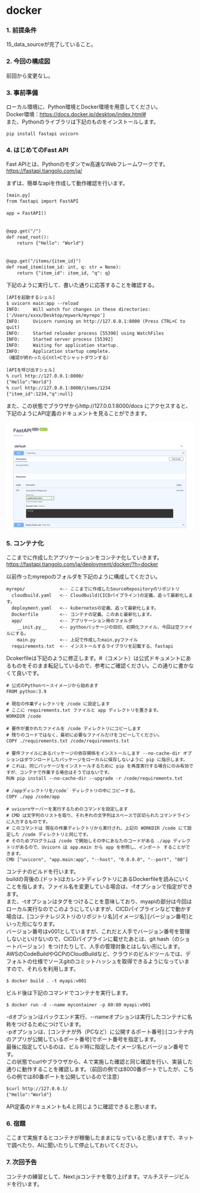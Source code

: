 # docker

### 1. 前提条件
15_data_sourceが完了していること。

### 2. 今回の構成図
前回から変更なし。

### 3. 事前準備
ローカル環境に、Python環境とDocker環境を用意してください。<br>
Docker環境：https://docs.docker.jp/desktop/index.html#<br>
また、Pythonのライブラリは下記のものをインストールします。<br>
```
pip install fastapi uvicorn
```
### 4. はじめてのFast API
Fast APIとは、Pythonのモダンでw高速なWebフレームワークです。<br>
https://fastapi.tiangolo.com/ja/

まずは、簡単なapiを作成して動作確認を行います。
```
[main.py]
from fastapi import FastAPI

app = FastAPI()


@app.get("/")
def read_root():
    return {"Hello": "World"}


@app.get("/items/{item_id}")
def read_item(item_id: int, q: str = None):
    return {"item_id": item_id, "q": q}
```
下記のように実行して、書いた通りに応答することを確認する。
```
[APIを起動するシェル]
$ uvicorn main:app --reload
INFO:     Will watch for changes in these directories: ['/Users/xxxx/Desktop/mywork/myrepo']
INFO:     Uvicorn running on http://127.0.0.1:8000 (Press CTRL+C to quit)
INFO:     Started reloader process [55390] using WatchFiles
INFO:     Started server process [55392]
INFO:     Waiting for application startup.
INFO:     Application startup complete.
（確認が終わったらCntl+Cでシャットダウンする）

[APIを呼び出すシェル]
% curl http://127.0.0.1:8000/
{"Hello":"World"}
% curl http://127.0.0.1:8000/items/1234
{"item_id":1234,"q":null}
```
また、この状態でブラウザからhttp://127.0.0.1:8000/docs にアクセスすると、下記のようにAPI定義のドキュメントを見ることができます。<br>

![docs](asset/16.png "docs")

### 5. コンテナ化
ここまでに作成したアプリケーションをコンテナ化していきます。<br>
https://fastapi.tiangolo.com/ja/deployment/docker/?h=docker

以前作ったmyrepoのフォルダを下記のように構成してください。
```
myrepo/             <-- ここまでに作成したSourceRepositoryのリポジトリ
  cloudbuild.yaml   <-- CloudBuild(CICDパイプライン)の定義、追って最新化します。
  deployment.yaml   <-- kubernetesの定義、追って最新化します。
  Dockerfile        <-- コンテナの定義、このあと最新化します。
  app/              <-- アプリケーション用のフォルダ
    __init.py__     <-- pythonパッケージの目印、初期化ファイル、今回は空ファイルにする。
    main.py         <-- 上記で作成したmain.pyファイル
  requirements.txt  <-- インストールするライブラリを記載する、fastapi
```

Dcokerfileは下記のように修正します。#（コメント）は公式ドキュメントにあるものをそのまま転記しているので、参考にご確認ください。この通りに書かなくて良いです。
```
# 公式のPythonベースイメージから始めます
FROM python:3.9

# 現在の作業ディレクトリを /code に設定します
# ここに requirements.txt ファイルと app ディレクトリを置きます。
WORKDIR /code

# 要件が書かれたファイルを /code ディレクトリにコピーします
# 残りのコードではなく、最初に必要なファイルだけをコピーしてください。
COPY ./requirements.txt /code/requirements.txt

# 要件ファイルにあるパッケージの依存関係をインストールします --no-cache-dir オプションはダウンロードしたパッケージをローカルに保存しないように pip に指示します。
# これは、同じパッケージをインストールするために pip を再度実行する場合にのみ有効ですが、コンテナで作業する場合はそうではないです。
RUN pip install --no-cache-dir --upgrade -r /code/requirements.txt

# /appディレクトリを/code` ディレクトリの中にコピーする。
COPY ./app /code/app

# uvicornサーバーを実行するためのコマンドを設定します
# CMD は文字列のリストを取り、それぞれの文字列はスペースで区切られたコマンドラインに入力するものです。
# このコマンドは 現在の作業ディレクトリから実行され、上記の WORKDIR /code にて設定した /code ディレクトリと同じです。
# そのためプログラムは /code で開始しその中にあなたのコードがある ./app ディレクトリがあるので、Uvicorn は app.main から app を参照し、インポート することができます。
CMD ["uvicorn", "app.main:app", "--host", "0.0.0.0", "--port", "80"]
```
コンテナのビルドを行います。<br>
buildの背後の.(ドット)はカレントディレクトリにあるDockerfileを読みにいくことを指します。ファイル名を変更している場合は、-fオプションで指定ができます。<br>
また、-tオプションはタグをつけることを意味しており、myapiの部分は今回はローカル実行なのでこのようにしていますが、CICDパイプラインなどで動かす場合は、[コンテナレジストリのリポジトリ名]/[イメージ名]:[バージョン番号]といった形になります。<br>
バージョン番号はv001としていますが、これだと人手でバージョン番号を管理しないといけないので、CICDパイプラインに載せたあとは、git hash（のショートバージョン）をつけたりして、人手の管理対象とはしない形にします。<br>
AWSのCodeBuildやGCPのCloudBuildなど、クラウドのビルドツールでは、デフォルトの仕様でソースgitのコミットハッシュを取得できるようになっていますので、それらを利用します。
```
$ docker build . -t myapi:v001
```
ビルド後は下記のコマンドでコンテナを実行します。
```
$ docker run -d --name mycontainer -p 80:80 myapi:v001
```
-dオプションはバックエンド実行、--nameオプションは実行したコンテナに名称をつけるためにつけています。<br>
-pオプションは、[コンテナが外（PCなど）に公開するポート番号]:[コンテナ内のアプリが公開しているポート番号]でポート番号を指定します。<br>
最後に指定しているのは、ビルド時に指定したイメージ名とバージョン番号です。<br>
この状態でcurlやブラウザから、4.で実施した確認と同じ確認を行い、実装した通りに動作することを確認します。（前回の例では8000番ポートでしたが、こちらの例では80番ポートを公開しているので注意）<br>
```
$curl http://127.0.0.1/
{"Hello":"World"}
```
API定義のドキュメントも4.と同じように確認できると思います。

### 6. 宿題
ここまで実施するとコンテナが稼働したままになっていると思いますで、ネットで調べたり、AIに聞いたりして停止しておいてください。

### 7. 次回予告
コンテナの練習として、Next.jsコンテナを取り上げます。マルチステージビルドを行います。